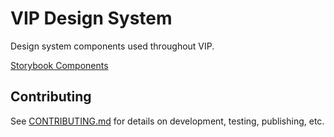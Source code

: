 # VIP Design System

Design system components used throughout VIP.

[Storybook Components](https://vip-design-system-components.netlify.app/)

## Contributing

See [CONTRIBUTING.md](https://github.com/Automattic/vip-design-system/blob/trunk/CONTRIBUTING.md) for details on development, testing, publishing, etc.
